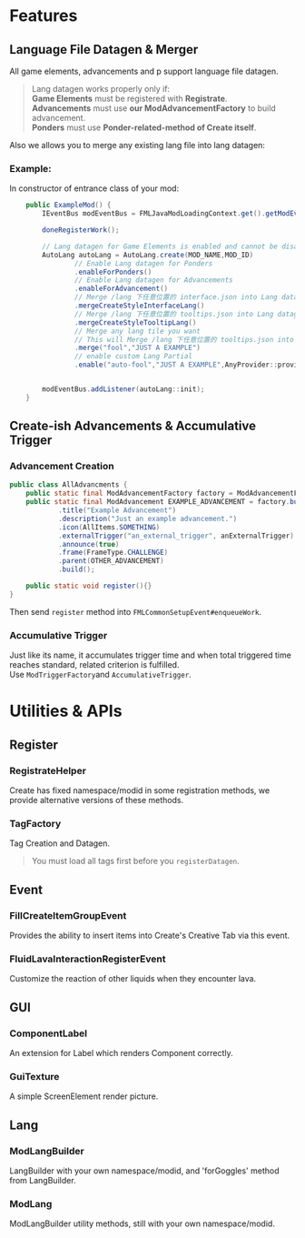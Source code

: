 # Features

## Language File Datagen & Merger

All game elements, advancements and p support language file datagen.

> Lang datagen works properly only if:  
> **Game Elements** must be registered with **Registrate**.  
> **Advancements** must use **our ModAdvancementFactory** to build advancement.  
> **Ponders** must use **Ponder-related-method of Create itself**.

Also we allows you to merge any existing lang file into lang datagen:

### Example:

In constructor of entrance class of your mod:

```java
    public ExampleMod() {
        IEventBus modEventBus = FMLJavaModLoadingContext.get().getModEventBus();

        doneRegisterWork();

        // Lang datagen for Game Elements is enabled and cannot be disabled.
        AutoLang autoLang = AutoLang.create(MOD_NAME,MOD_ID)
                // Enable Lang datagen for Ponders
                .enableForPonders()
                // Enable Lang datagen for Advancements
                .enableForAdvancement()
                // Merge /lang 下任意位置的 interface.json into Lang datagen. Create uses this path for gui text.
                .mergeCreateStyleInterfaceLang()
                // Merge /lang 下任意位置的 tooltips.json into Lang datagen. Create uses this path for tooltips text.
                .mergeCreateStyleTooltipLang()
                // Merge any lang tile you want
                // This will Merge /lang 下任意位置的 tooltips.json into Lang datagen.
                .merge("fool","JUST A EXAMPLE")
                // enable custom Lang Partial
                .enable("auto-fool","JUST A EXAMPLE",AnyProvider::provideJsonObject);


        modEventBus.addListener(autoLang::init);
    }
```

## Create-ish Advancements & Accumulative Trigger

### Advancement Creation

```java
public class AllAdvancments {
    public static final ModAdvancementFactory factory = ModAdvancementFactory.create(MOD_ID);
    public static final ModAdvancement EXAMPLE_ADVANCEMENT = factory.builder("example_advancement")
            .title("Example Advancement")
            .description("Just an example advancement.")
            .icon(AllItems.SOMETHING)
            .externalTrigger("an_external_trigger", anExternalTrigger)
            .announce(true)
            .frame(FrameType.CHALLENGE)
            .parent(OTHER_ADVANCEMENT)
            .build();

    public static void register(){}
}
```

Then send `register` method into `FMLCommonSetupEvent#enqueueWork`.

### Accumulative Trigger

Just like its name, it accumulates trigger time and when total triggered time reaches standard, related criterion is fulfilled.  
Use `ModTriggerFactory`and `AccumulativeTrigger`.

# Utilities & APIs

## Register

### RegistrateHelper

Create has fixed namespace/modid in some registration methods, we provide alternative versions of these methods.

### TagFactory

Tag Creation and Datagen.

> You must load all tags first before you `registerDatagen`.

## Event

### FillCreateItemGroupEvent

Provides the ability to insert items into Create's Creative Tab via this event.

### FluidLavaInteractionRegisterEvent

Customize the reaction of other liquids when they encounter lava.

## GUI

### ComponentLabel

An extension for Label which renders Component correctly.

### GuiTexture

A simple ScreenElement render picture.

## Lang

### ModLangBuilder

LangBuilder with your own namespace/modid, and 'forGoggles' method from LangBuilder.

### ModLang

ModLangBuilder utility methods, still with your own namespace/modid.
